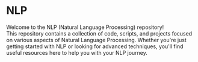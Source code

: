 # NLP
Welcome to the NLP (Natural Language Processing) repository!<br> This repository contains a collection of code, scripts, and projects focused on various aspects of Natural Language Processing. Whether you're just getting started with NLP or looking for advanced techniques, you'll find useful resources here to help you with your NLP journey.
